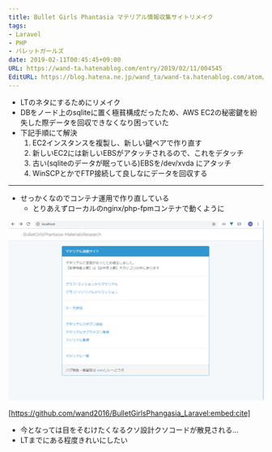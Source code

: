```yaml
---
title: Bullet Girls Phantasia マテリアル情報収集サイトリメイク
tags:
- Laravel
- PHP
- バレットガールズ
date: 2019-02-11T00:45:45+09:00
URL: https://wand-ta.hatenablog.com/entry/2019/02/11/004545
EditURL: https://blog.hatena.ne.jp/wand_ta/wand-ta.hatenablog.com/atom/entry/98012380864121120
---
```


- LTのネタにするためにリメイク
- DBをノード上のsqliteに置く極貧構成だったため、AWS EC2の秘密鍵を紛失した際データを回収できなくなり困っていた
- 下記手順にて解決
    1. EC2インスタンスを複製し、新しい鍵ペアで作り直す
    1. 新しいEC2には新しいEBSがアタッチされるので、これをデタッチ
    1. 古い(sqliteのデータが眠っている)EBSを/dev/xvda にアタッチ
    1. WinSCPとかでFTP接続して良しなにデータを回収する


---


- せっかくなのでコンテナ運用で作り直している
    - とりあえずローカルのnginx/php-fpmコンテナで動くように

![20190211004407](../../../imgs/20190211004407.png)


[https://github.com/wand2016/BulletGirlsPhangasia_Laravel:embed:cite]

- 今となっては目をそむけたくなるクソ設計クソコードが散見される…
- LTまでにある程度きれいにしたい

